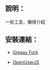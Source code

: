 ## 說明：

一些工具，懶得介紹

## 安裝連結：

* [Greasy Fork](https://greasyfork.org/users/1052165)

* [OpenUserJS](https://openuserjs.org/users/k1k2k3k4-dev)
